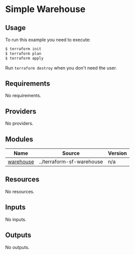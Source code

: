 # Simple Warehouse

## Usage

To run this example you need to execute:

```bash
$ terraform init
$ terraform plan
$ terraform apply
```

 Run `terraform destroy` when you don't need the user.

<!-- BEGINNING OF PRE-COMMIT-TERRAFORM DOCS HOOK -->
## Requirements

No requirements.

## Providers

No providers.

## Modules

| Name | Source | Version |
|------|--------|---------|
| <a name="module_warehouse"></a> [warehouse](#module\_warehouse) | ../terraform-sf-warehouse | n/a |

## Resources

No resources.

## Inputs

No inputs.

## Outputs

No outputs.
<!-- END OF PRE-COMMIT-TERRAFORM DOCS HOOK -->
